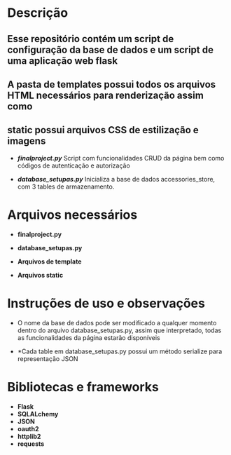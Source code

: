 # Descrição

## Esse repositório contém um script de configuração da base de dados e um script de uma aplicação web flask
## A pasta de templates possui todos os arquivos HTML necessários para renderização assim como
## static possui arquivos CSS de estilização e imagens
 
 - ***finalproject.py*** Script com funcionalidades CRUD da página bem como códigos de autenticação e autorização

-  ***database_setupas.py*** Inicializa a base de dados accessories_store, com 3 tables de armazenamento. 

# Arquivos necessários
 - **finalproject.py**
 
 - **database_setupas.py**

 - **Arquivos de template**

 - **Arquivos static**

 # Instruções de uso e observações

 - O nome da base de dados pode ser modificado a qualquer momento dentro do arquivo database_setupas.py, assim que interpretado, todas as funcionalidades da página estarão disponíveis

  - *Cada table em database_setupas.py possui um método serialize para representação JSON

# Bibliotecas e frameworks
- **Flask**
- **SQLALchemy**
- **JSON**
- **oauth2**
- **httplib2**
- **requests**

